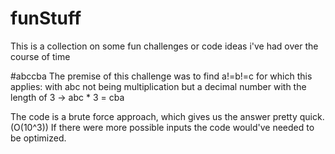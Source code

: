 # funStuff
This is a collection on some fun challenges or code ideas i've had over the course of time

#abccba
The premise of this challenge was to find a!=b!=c for which this applies:
with abc not being multiplication but a decimal number with the length of 3 -> abc * 3 = cba

The code is a brute force approach, which gives us the answer pretty quick. (O(10^3))
If there were more possible inputs the code would've needed to be optimized.
